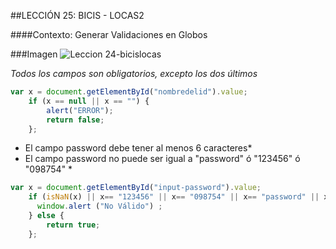 ##LECCIÓN 25: BICIS - LOCAS2

####Contexto: Generar Validaciones en Globos

###Imagen
![Leccion 24-bicislocas](http://i65.tinypic.com/24l4t9h.png)

*Todos los campos son obligatorios, excepto los dos últimos*
```javascript
var x = document.getElementById("nombredelid").value;
    if (x == null || x == "") {
        alert("ERROR");
        return false;
    };
```

* El campo password debe tener al menos 6 caracteres*
* El campo password no puede ser igual a "password" ó "123456" ó "098754" *
```javascript
var x = document.getElementById("input-password").value;
    if (isNaN(x) || x== "123456" || x== "098754" || x== "password" || x.length == 5 || /^\s+$/.test(x)) {
      window.alert ("No Válido") ;
    } else {
        return true;
    };
```

